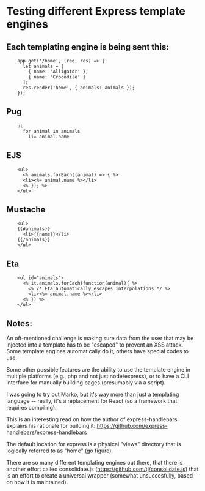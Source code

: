 # Testing different Express template engines

## Each templating engine is being sent this:

        app.get('/home', (req, res) => {
          let animals = [
            { name: 'Alligator' },
            { name: 'Crocodile' }
          ];
          res.render('home', { animals: animals });
        });

## Pug

        ul
          for animal in animals
            li= animal.name

## EJS

        <ul>
          <% animals.forEach((animal) => { %>
          <li><%= animal.name %></li>
          <% }); %>
        </ul>

## Mustache

        <ul>
        {{#animals}}
          <li>{{name}}</li>
        {{/animals}}
        </ul>

## Eta

        <ul id="animals">
          <% it.animals.forEach(function(animal){ %>
            <% /* Eta automatically escapes interpolations */ %>
            <li><%= animal.name %></li>
          <% }) %>
        </ul>

## Notes:

An oft-mentioned challenge is making sure data from the user that may be
injected into a template has to be "escaped" to prevent an XSS attack.  Some template engines automatically do it, others have special codes to use.

Some other possible features are the ability to use the template engine in multiple platforms (e.g., php and not just node/express), or to have a CLI interface for manually building pages (presumably via a script).

I was going to try out Marko, but it's way more than just a templating language -- really, it's a replacement for React (so a framework that requires compiling).

This is an interesting read on how the author of express-handlebars explains his rationale for building it: https://github.com/express-handlebars/express-handlebars

The default location for express is a physical "views" directory that is logically referred to as "home" (go figure).

There are so many different templating engines out there, that there is another effort called consolidate.js (https://github.com/tj/consolidate.js) that is an effort to create a universal wrapper (somewhat unsuccesfully, based on how it is maintained).

